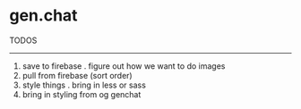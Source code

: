 # gen.chat


TODOS



---------
1) save to firebase
  . figure out how we want to do images
2) pull from firebase (sort order)
3) style things
  . bring in less or sass
4) bring in styling from og genchat
